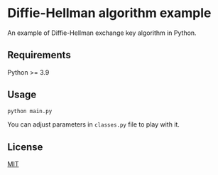 # Diffie-Hellman algorithm example

An example of Diffie-Hellman exchange key algorithm in Python.

## Requirements

Python >= 3.9


## Usage

```bash
python main.py
```
You can adjust parameters in `classes.py` file to play with it.

## License
[MIT](https://choosealicense.com/licenses/mit/)